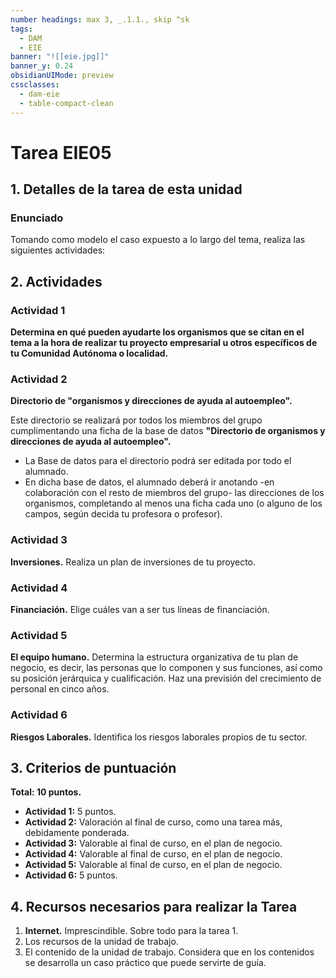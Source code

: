 ```yaml
---
number headings: max 3, _.1.1., skip ^sk
tags:
  - DAM
  - EIE
banner: "![[eie.jpg]]"
banner_y: 0.24
obsidianUIMode: preview
cssclasses:
  - dam-eie
  - table-compact-clean
---
```

# Tarea EIE05

## 1. Detalles de la tarea de esta unidad

### Enunciado

Tomando como modelo el caso expuesto a lo largo del tema, realiza las siguientes actividades:

## 2. Actividades

### Actividad 1
**Determina en qué pueden ayudarte los organismos que se citan en el tema a la hora de realizar tu proyecto empresarial u otros específicos de tu Comunidad Autónoma o localidad.**

### Actividad 2
**Directorio de "organismos y direcciones de ayuda al autoempleo".**

Este directorio se realizará por todos los miembros del grupo cumplimentando una ficha de la base de datos **"Directorio de organismos y direcciones de ayuda al autoempleo".**

- La Base de datos para el directorio podrá ser editada por todo el alumnado.
- En dicha base de datos, el alumnado deberá ir anotando -en colaboración con el resto de miembros del grupo- las direcciones de los organismos, completando al menos una ficha cada uno (o alguno de los campos, según decida tu profesora o profesor).

### Actividad 3
**Inversiones.** Realiza un plan de inversiones de tu proyecto.

### Actividad 4
**Financiación.** Elige cuáles van a ser tus líneas de financiación.

### Actividad 5
**El equipo humano.** Determina la estructura organizativa de tu plan de negocio, es decir, las personas que lo componen y sus funciones, así como su posición jerárquica y cualificación. Haz una previsión del crecimiento de personal en cinco años.

### Actividad 6
**Riesgos Laborales.** Identifica los riesgos laborales propios de tu sector.

## 3. Criterios de puntuación
**Total: 10 puntos.**

- **Actividad 1:** 5 puntos.
- **Actividad 2:** Valoración al final de curso, como una tarea más, debidamente ponderada.
- **Actividad 3:** Valorable al final de curso, en el plan de negocio.
- **Actividad 4:** Valorable al final de curso, en el plan de negocio.
- **Actividad 5:** Valorable al final de curso, en el plan de negocio.
- **Actividad 6:** 5 puntos.

## 4. Recursos necesarios para realizar la Tarea

1. **Internet.** Imprescindible. Sobre todo para la tarea 1.
2. Los recursos de la unidad de trabajo.
3. El contenido de la unidad de trabajo. Considera que en los contenidos se desarrolla un caso práctico que puede servirte de guía.
